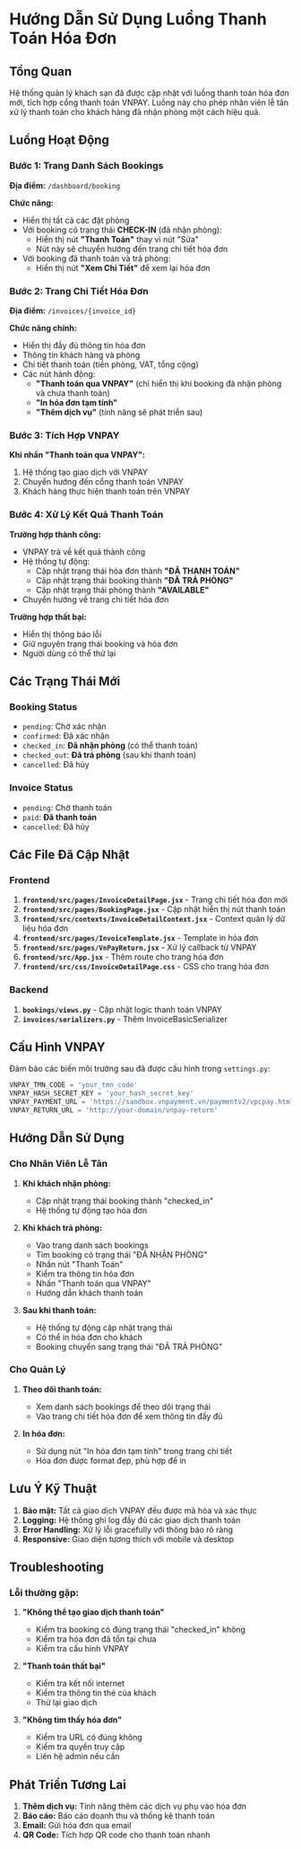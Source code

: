 # Hướng Dẫn Sử Dụng Luồng Thanh Toán Hóa Đơn

## Tổng Quan

Hệ thống quản lý khách sạn đã được cập nhật với luồng thanh toán hóa đơn mới, tích hợp cổng thanh toán VNPAY. Luồng này cho phép nhân viên lễ tân xử lý thanh toán cho khách hàng đã nhận phòng một cách hiệu quả.

## Luồng Hoạt Động

### Bước 1: Trang Danh Sách Bookings

**Địa điểm:** `/dashboard/booking`

**Chức năng:**

- Hiển thị tất cả các đặt phòng
- Với booking có trạng thái **CHECK-IN** (đã nhận phòng):
  - Hiển thị nút **"Thanh Toán"** thay vì nút "Sửa"
  - Nút này sẽ chuyển hướng đến trang chi tiết hóa đơn
- Với booking đã thanh toán và trả phòng:
  - Hiển thị nút **"Xem Chi Tiết"** để xem lại hóa đơn

### Bước 2: Trang Chi Tiết Hóa Đơn

**Địa điểm:** `/invoices/{invoice_id}`

**Chức năng chính:**

- Hiển thị đầy đủ thông tin hóa đơn
- Thông tin khách hàng và phòng
- Chi tiết thanh toán (tiền phòng, VAT, tổng cộng)
- Các nút hành động:
  - **"Thanh toán qua VNPAY"** (chỉ hiển thị khi booking đã nhận phòng và chưa thanh toán)
  - **"In hóa đơn tạm tính"**
  - **"Thêm dịch vụ"** (tính năng sẽ phát triển sau)

### Bước 3: Tích Hợp VNPAY

**Khi nhấn "Thanh toán qua VNPAY":**

1. Hệ thống tạo giao dịch với VNPAY
2. Chuyển hướng đến cổng thanh toán VNPAY
3. Khách hàng thực hiện thanh toán trên VNPAY

### Bước 4: Xử Lý Kết Quả Thanh Toán

**Trường hợp thành công:**

- VNPAY trả về kết quả thành công
- Hệ thống tự động:
  - Cập nhật trạng thái hóa đơn thành **"ĐÃ THANH TOÁN"**
  - Cập nhật trạng thái booking thành **"ĐÃ TRẢ PHÒNG"**
  - Cập nhật trạng thái phòng thành **"AVAILABLE"**
- Chuyển hướng về trang chi tiết hóa đơn

**Trường hợp thất bại:**

- Hiển thị thông báo lỗi
- Giữ nguyên trạng thái booking và hóa đơn
- Người dùng có thể thử lại

## Các Trạng Thái Mới

### Booking Status

- `pending`: Chờ xác nhận
- `confirmed`: Đã xác nhận
- `checked_in`: **Đã nhận phòng** (có thể thanh toán)
- `checked_out`: **Đã trả phòng** (sau khi thanh toán)
- `cancelled`: Đã hủy

### Invoice Status

- `pending`: Chờ thanh toán
- `paid`: **Đã thanh toán**
- `cancelled`: Đã hủy

## Các File Đã Cập Nhật

### Frontend

1. **`frontend/src/pages/InvoiceDetailPage.jsx`** - Trang chi tiết hóa đơn mới
2. **`frontend/src/pages/BookingPage.jsx`** - Cập nhật hiển thị nút thanh toán
3. **`frontend/src/contexts/InvoiceDetailContext.jsx`** - Context quản lý dữ liệu hóa đơn
4. **`frontend/src/pages/InvoiceTemplate.jsx`** - Template in hóa đơn
5. **`frontend/src/pages/VnPayReturn.jsx`** - Xử lý callback từ VNPAY
6. **`frontend/src/App.jsx`** - Thêm route cho trang hóa đơn
7. **`frontend/src/css/InvoiceDetailPage.css`** - CSS cho trang hóa đơn

### Backend

1. **`bookings/views.py`** - Cập nhật logic thanh toán VNPAY
2. **`invoices/serializers.py`** - Thêm InvoiceBasicSerializer

## Cấu Hình VNPAY

Đảm bảo các biến môi trường sau đã được cấu hình trong `settings.py`:

```python
VNPAY_TMN_CODE = 'your_tmn_code'
VNPAY_HASH_SECRET_KEY = 'your_hash_secret_key'
VNPAY_PAYMENT_URL = 'https://sandbox.vnpayment.vn/paymentv2/vpcpay.html'
VNPAY_RETURN_URL = 'http://your-domain/vnpay-return'
```

## Hướng Dẫn Sử Dụng

### Cho Nhân Viên Lễ Tân

1. **Khi khách nhận phòng:**

   - Cập nhật trạng thái booking thành "checked_in"
   - Hệ thống tự động tạo hóa đơn

2. **Khi khách trả phòng:**

   - Vào trang danh sách bookings
   - Tìm booking có trạng thái "ĐÃ NHẬN PHÒNG"
   - Nhấn nút "Thanh Toán"
   - Kiểm tra thông tin hóa đơn
   - Nhấn "Thanh toán qua VNPAY"
   - Hướng dẫn khách thanh toán

3. **Sau khi thanh toán:**
   - Hệ thống tự động cập nhật trạng thái
   - Có thể in hóa đơn cho khách
   - Booking chuyển sang trạng thái "ĐÃ TRẢ PHÒNG"

### Cho Quản Lý

1. **Theo dõi thanh toán:**

   - Xem danh sách bookings để theo dõi trạng thái
   - Vào trang chi tiết hóa đơn để xem thông tin đầy đủ

2. **In hóa đơn:**
   - Sử dụng nút "In hóa đơn tạm tính" trong trang chi tiết
   - Hóa đơn được format đẹp, phù hợp để in

## Lưu Ý Kỹ Thuật

1. **Bảo mật:** Tất cả giao dịch VNPAY đều được mã hóa và xác thực
2. **Logging:** Hệ thống ghi log đầy đủ các giao dịch thanh toán
3. **Error Handling:** Xử lý lỗi gracefully với thông báo rõ ràng
4. **Responsive:** Giao diện tương thích với mobile và desktop

## Troubleshooting

### Lỗi thường gặp:

1. **"Không thể tạo giao dịch thanh toán"**

   - Kiểm tra booking có đúng trạng thái "checked_in" không
   - Kiểm tra hóa đơn đã tồn tại chưa
   - Kiểm tra cấu hình VNPAY

2. **"Thanh toán thất bại"**

   - Kiểm tra kết nối internet
   - Kiểm tra thông tin thẻ của khách
   - Thử lại giao dịch

3. **"Không tìm thấy hóa đơn"**
   - Kiểm tra URL có đúng không
   - Kiểm tra quyền truy cập
   - Liên hệ admin nếu cần

## Phát Triển Tương Lai

1. **Thêm dịch vụ:** Tính năng thêm các dịch vụ phụ vào hóa đơn
2. **Báo cáo:** Báo cáo doanh thu và thống kê thanh toán
3. **Email:** Gửi hóa đơn qua email
4. **QR Code:** Tích hợp QR code cho thanh toán nhanh
